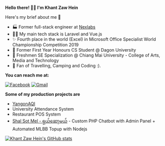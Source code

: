 **Hello there! 👋👋 I'm Khant Zaw Hein**

Here's my brief about me 👦

 - 🏭 Former full-stack engineer at [Nexlabs](https://nexlabs.co)
 - 👩‍💻 My main tech stack is Laravel and Vue.js
 - ✨ Fourth place in the world (Excel) in Microsoft Office Specialist World Championship Competition 2019
 -  🏫 Former First Year Honours CS Student @ Dagon University
 -  🏫 Freshmen SE Specialization @ Chiang Mai University - College of Arts, Media and Technology
 -  🌲  Fan of Travelling, Camping and Coding :).
 
**You can reach me at:**

[![Facebook](https://img.shields.io/badge/-Contact%20me%20on%20Facebook-3b5998?style=for-the-badge)](https://fb.com/khxnt) [![Gmail](https://img.shields.io/badge/-Email%20Me-B23121?style=for-the-badge)](mailto:kzh702@gmail.com)

**Some of my production projects are**

 - [YangonAQI](https://www.yangonaqi.live)
 - University Attendance System
 - Restaurant POS System
 - [Shal Sot Mel - ရှယ်ဆော့မယ်](https://fb.com/ShalSotMel) - Custom PHP Chatbot with Admin Panel + Automated MLBB Topup with Nodejs
 
 [![Khant Zaw Hein's GitHub stats](https://github-readme-stats.vercel.app/api?username=khantzawhein&theme=radical&count_private=true$show_icons=true)](https://github.com/khantzawhein)


